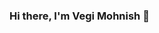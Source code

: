 ### Hi there, I'm Vegi Mohnish 👋

<!--
**VegiMohnish/VegiMohnish** is a ✨ _special_ ✨ repository because its `README.md` (this file) appears on your GitHub profile.

Here are some ideas to get you started:

- 🔭 I’m currently working on 5G Network Protocols.
- 🌱 I’m currently a Computer Engineer Student @ <img src="http://iiitdm.ac.in/" />
- 📫 How to reach me: <img src="https://www.linkedin.com/in/vegi-mohnish-885b2514a/" /> 
- ⚡ Fun fact: I like to cook and eat.
-->
